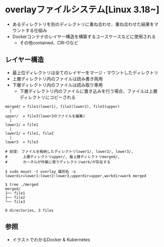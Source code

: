 # overlayファイルシステム[Linux 3.18~]
- あるディレクトリを別のディレクトリに重ね合わせ、重ね合わせた結果をマウントする仕組み
- Dockerコンテナのレイヤー構造を構築するユースケースなどに使用される
  - その他contained、CRI-Oなど

## レイヤー構造
- 最上位ディレクトリは全てのレイヤーをマージ・マウントしたディレクトリ
- 上層ディレクトリ内のファイルは読み書き両用
- 下層ディレクトリ内のファイルは読み取り専用
  - 下層ディレクトリ内のファイルに書き込みを行う場合、ファイルは上層ディレクトリにコピーされる

```
merged/ = file1(lower1), file2(lower2), file3(upper)
  |
upper/  = file3(lower3のファイルを編集)
  |
lower1/ = file1
  |
lower2/ = file1, file2
  |
lower3  = file3
```

```
# 前提: ファイルを格納したディレクトリlower1/, lower2/, lower3/,
#       上層ディレクトリupper/, 最上層ディレクトリmerged/,
#       カーネルが作業に使うディレクトリwork/が存在する

$ sudo mount -t overlay 識別名 -o lowerdir=lower1:lower2:lower3,upperdir=upper,workdir=work merged

$ tree ./merged
merged/
├── file1
├── file2
└── file3

0 directories, 3 files
```

## 参照
- イラストでわかるDocker & Kubernetes
